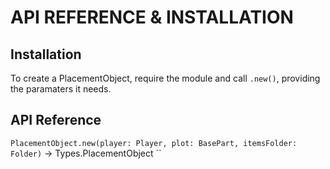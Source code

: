 # API REFERENCE & INSTALLATION

## Installation
To create a PlacementObject, require the module and call `.new()`, providing the paramaters it needs.  

## API Reference
`PlacementObject.new(player: Player, plot: BasePart, itemsFolder: Folder)` -> Types.PlacementObject
``
